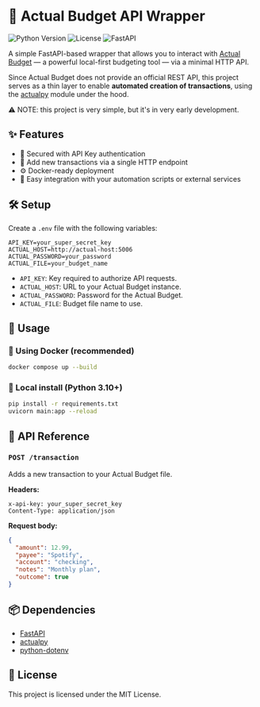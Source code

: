 # 🧾 Actual Budget API Wrapper

![Python Version](https://img.shields.io/badge/python-3.10+-blue.svg)
![License](https://img.shields.io/badge/license-MIT-green.svg)
![FastAPI](https://img.shields.io/badge/FastAPI-API-green)

A simple FastAPI-based wrapper that allows you to interact with [Actual Budget](https://actualbudget.org/) — a powerful local-first budgeting tool — via a minimal HTTP API.

Since Actual Budget does not provide an official REST API, this project serves as a thin layer to enable **automated creation of transactions**, using the [actualpy](https://github.com/bvanelli/actualpy) module under the hood.

⚠️ NOTE: this project is very simple, but it's in very early development.

## ✨ Features

- 🔐 Secured with API Key authentication
- 🔁 Add new transactions via a single HTTP endpoint
- ⚙️ Docker-ready deployment
- 🧩 Easy integration with your automation scripts or external services

## 🛠️ Setup

Create a `.env` file with the following variables:

```env
API_KEY=your_super_secret_key
ACTUAL_HOST=http://actual-host:5006
ACTUAL_PASSWORD=your_password
ACTUAL_FILE=your_budget_name
```

- `API_KEY`: Key required to authorize API requests.
- `ACTUAL_HOST`: URL to your Actual Budget instance.
- `ACTUAL_PASSWORD`: Password for the Actual Budget.
- `ACTUAL_FILE`: Budget file name to use.

## 🚀 Usage

### 🐳 Using Docker (recommended)

```bash
docker compose up --build
```

### 🧪 Local install (Python 3.10+)

```bash
pip install -r requirements.txt
uvicorn main:app --reload
```

## 🧠 API Reference

### `POST /transaction`

Adds a new transaction to your Actual Budget file.

**Headers:**

```
x-api-key: your_super_secret_key
Content-Type: application/json
```

**Request body:**

```json
{
  "amount": 12.99,
  "payee": "Spotify",
  "account": "checking",
  "notes": "Monthly plan",
  "outcome": true
}
```

## 📦 Dependencies

- [FastAPI](https://fastapi.tiangolo.com/)
- [actualpy](https://github.com/bvanelli/actualpy)
- [python-dotenv](https://pypi.org/project/python-dotenv/)

## 📄 License

This project is licensed under the MIT License.
